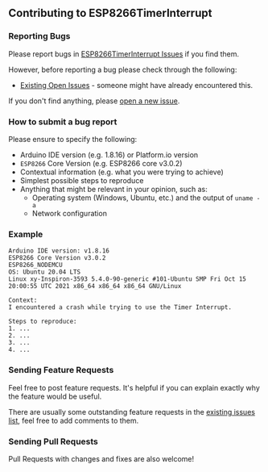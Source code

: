 ## Contributing to ESP8266TimerInterrupt

### Reporting Bugs

Please report bugs in [ESP8266TimerInterrupt Issues](https://github.com/khoih-prog/ESP8266TimerInterrupt/issues) if you find them.

However, before reporting a bug please check through the following:

* [Existing Open Issues](https://github.com/khoih-prog/ESP8266TimerInterrupt/issues) - someone might have already encountered this.

If you don't find anything, please [open a new issue](https://github.com/khoih-prog/ESP8266TimerInterrupt/issues/new).

### How to submit a bug report

Please ensure to specify the following:

* Arduino IDE version (e.g. 1.8.16) or Platform.io version
* `ESP8266` Core Version (e.g. ESP8266 core v3.0.2)
* Contextual information (e.g. what you were trying to achieve)
* Simplest possible steps to reproduce
* Anything that might be relevant in your opinion, such as:
  * Operating system (Windows, Ubuntu, etc.) and the output of `uname -a`
  * Network configuration


### Example

```
Arduino IDE version: v1.8.16
ESP8266 Core Version v3.0.2
ESP8266_NODEMCU
OS: Ubuntu 20.04 LTS
Linux xy-Inspiron-3593 5.4.0-90-generic #101-Ubuntu SMP Fri Oct 15 20:00:55 UTC 2021 x86_64 x86_64 x86_64 GNU/Linux

Context:
I encountered a crash while trying to use the Timer Interrupt.

Steps to reproduce:
1. ...
2. ...
3. ...
4. ...
```
### Sending Feature Requests

Feel free to post feature requests. It's helpful if you can explain exactly why the feature would be useful.

There are usually some outstanding feature requests in the [existing issues list](https://github.com/khoih-prog/ESP8266TimerInterrupt/issues?q=is%3Aopen+is%3Aissue+label%3Aenhancement), feel free to add comments to them.

### Sending Pull Requests

Pull Requests with changes and fixes are also welcome!
